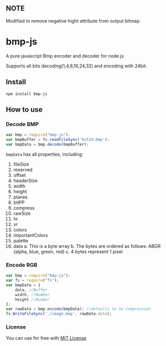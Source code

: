 
## NOTE
Modified to remove negative hight attribute from output bitmap. 


# bmp-js

A pure javascript Bmp encoder and decoder for node.js

Supports all bits decoding(1,4,8,16,24,32) and encoding with 24bit.

## Install

    npm install bmp-js

## How to use

### Decode BMP

```js
var bmp = require("bmp-js");
var bmpBuffer = fs.readFileSync('bit24.bmp');
var bmpData = bmp.decode(bmpBuffer);
```

`bmpData` has all properties, including:

1. fileSize
2. reserved
3. offset
4. headerSize
5. width
6. height
7. planes
8. bitPP
9. compress
10. rawSize
11. hr
12. vr
13. colors
14. importantColors
15. palette
16. data
    a. This is a byte array
    b. The bytes are ordered as follows: ABGR (alpha, blue, green, red)
    c. 4 bytes represent 1 pixel

### Encode RGB

```js
var bmp = require("bmp-js");
var fs = require("fs");
var bmpData = {
    data, //Buffer
    width, //Number
    height //Number
};
var rawData = bmp.encode(bmpData); //defaults to no compression
fs.WriteFileSync('./image.bmp', rawData.data);
```

### License

You can use for free with [MIT License](https://github.com/shaozilee/bmp-js/blob/master/LICENSE)
